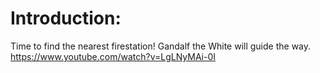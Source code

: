 Introduction:
=============

Time to find the nearest firestation! Gandalf the White will guide the way.
https://www.youtube.com/watch?v=LgLNyMAi-0I
